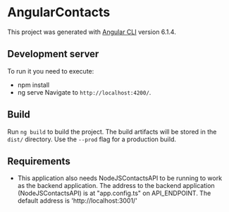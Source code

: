 # AngularContacts
This project was generated with [Angular CLI](https://github.com/angular/angular-cli) version 6.1.4.

## Development server
To run it you need to execute:
* npm install
* ng serve
Navigate to `http://localhost:4200/`.

## Build
Run `ng build` to build the project. The build artifacts will be stored in the `dist/` directory. Use the `--prod` flag for a production build.

## Requirements
* This application also needs NodeJSContactsAPI to be running to work as the backend application. The address to the backend application (NodeJSContactsAPI) is at "app.config.ts" on API_ENDPOINT. The default address is 'http://localhost:3001/'
